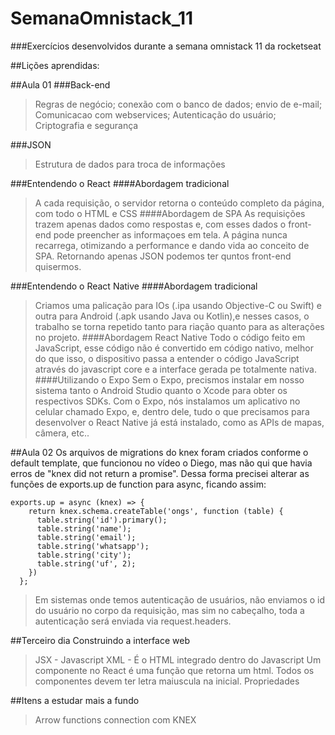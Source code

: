 # SemanaOmnistack_11
###Exercícios desenvolvidos durante a semana omnistack 11 da rocketseat

##Lições aprendidas:

##Aula 01
###Back-end
>Regras de negócio;
>conexão com o banco de dados;
>envio de e-mail;
>Comunicacao com webservices;
>Autenticação do usuário;
>Criptografia e segurança

###JSON
>Estrutura de dados para troca de informações

###Entendendo o React
####Abordagem tradicional
>A cada requisição, o servidor retorna o conteúdo completo da página, com todo o HTML e CSS 
####Abordagem de SPA
>As requisições trazem apenas dados como respostas e, com esses dados o front-end pode preencher as informaçoes em tela.
>A página nunca recarrega, otimizando a performance e dando vida ao conceito de SPA. Retornando apenas JSON podemos ter quntos front-end quisermos.

###Entendendo o React Native
####Abordagem tradicional
> Criamos uma palicação para IOs (.ipa usando Objective-C ou Swift) e outra para Android (.apk usando Java ou Kotlin),e nesses casos, o trabalho se torna repetido tanto para riação quanto para as alterações no projeto.
####Abordagem React Native
>Todo o código feito em JavaScript, esse código não é convertido em código nativo, melhor do que isso, o dispositivo passa a entender o código JavaScript através do javascript core e a interface gerada pe totalmente nativa.
####Utilizando o Expo
>Sem o Expo, precismos instalar em nosso sistema tanto o Android Studio quanto o Xcode para obter os respectivos SDKs.
> Com o Expo, nós instalamos um aplicativo no celular chamado Expo, e, dentro dele, tudo o que precisamos para desenvolver o React Native já está instalado, como as APIs de mapas, câmera, etc..



##Aula 02
Os arquivos de migrations do knex foram criados conforme o default template, que funcionou no vídeo o Diego, mas não qui que havia erros de "knex did not return a promise".
Dessa forma precisei alterar as funções de exports.up de function para async, ficando assim:

```
exports.up = async (knex) => {
    return knex.schema.createTable('ongs', function (table) {
      table.string('id').primary();
      table.string('name');
      table.string('email');
      table.string('whatsapp');
      table.string('city');
      table.string('uf', 2);
    })
  };
  ```
  > Em sistemas onde temos autenticação de usuários, não enviamos o id do usuário no corpo da requisição, mas sim no cabeçalho, toda a autenticação será enviada via request.headers.

##Terceiro  dia
Construindo a interface web

>JSX - Javascript XML - É o HTML integrado dentro do Javascript
> Um componente no React é uma função que retorna um html. Todos os componentes devem ter letra maiuscula na inicial.
>Propriedades




##Itens a estudar mais a fundo
>Arrow functions
>connection com KNEX

  
